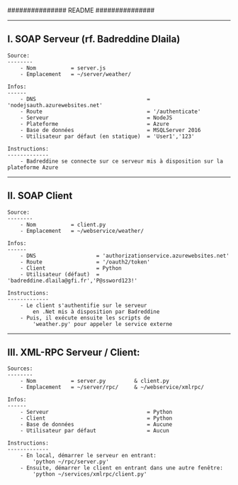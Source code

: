 ###############
	README
###############

---------------------------------------
I. SOAP Serveur (rf. Badreddine Dlaila)
---------------------------------------
	Source:
	--------
		- Nom 		 	= server.js
		- Emplacement 	= ~/server/weather/

	Infos: 
	------
		- DNS 									= 'nodejsauth.azurewebsites.net'
		- Route									= '/authenticate'
		- Serveur 								= NodeJS
		- Plateforme 							= Azure
		- Base de données 						= MSQLServer 2016
		- Utilisateur par défaut (en statique) 	= 'User1','123'

	Instructions:
	-------------
		- Badreddine se connecte sur ce serveur mis à disposition sur la plateforme Azure

---------------
II. SOAP Client
---------------
	Source:
	--------
		- Nom 		 	= client.py
		- Emplacement 	= ~/webservice/weather/

	Infos: 
	------
		- DNS 					= 'authorizationservice.azurewebsites.net'
		- Route					= '/oauth2/token'
		- Client 				= Python
		- Utilisateur (défaut)  = 'badreddine.dlaila@gfi.fr','P@ssword123!'

	Instructions:
	-------------
		- Le client s'authentifie sur le serveur 
			en .Net mis à disposition par Badreddine
		- Puis, il exécute ensuite les scripts de 
			'weather.py' pour appeler le service externe

------------------------------
III. XML-RPC Serveur / Client:
------------------------------
	Sources:
	--------
		- Nom 		 	= server.py 		& client.py
		- Emplacement 	= ~/server/rpc/ 	& ~/webservice/xmlrpc/

	Infos: 
	------
		- Serveur 								= Python
		- Client 								= Python
		- Base de données 						= Aucune
		- Utilisateur par défaut				= Aucun

	Instructions:
	-------------
		- En local, démarrer le serveur en entrant: 
			'python ~/rpc/server.py'
		- Ensuite, démarrer le client en entrant dans une autre fenêtre: 
			'python ~/services/xmlrpc/client.py'
